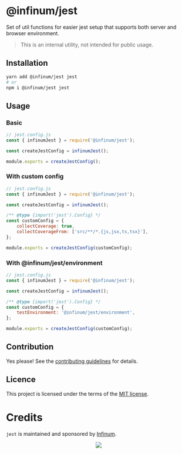 # @infinum/jest

Set of util functions for easier jest setup that supports both server and browser environment.

> This is an internal utility, not intended for public usage.

## Installation

```sh
yarn add @infinum/jest jest
# or
npm i @infinum/jest jest
```

## Usage

### Basic

```js
// jest.config.js
const { infinumJest } = require('@infinum/jest');

const createJestConfig = infinumJest();

module.exports = createJestConfig();
```

### With custom config

```js
// jest.config.js
const { infinumJest } = require('@infinum/jest');

const createJestConfig = infinumJest();

/** @type {import('jest').Config} */
const customConfig = {
	collectCoverage: true,
	collectCoverageFrom: ['src/**/*.{js,jsx,ts,tsx}'],
};

module.exports = createJestConfig(customConfig);
```

### With @infinum/jest/environment

```js
// jest.config.js
const { infinumJest } = require('@infinum/jest');

const createJestConfig = infinumJest();

/** @type {import('jest').Config} */
const customConfig = {
	testEnvironment: '@infinum/jest/environment',
};

module.exports = createJestConfig(customConfig);
```

## Contribution

Yes please! See the [contributing guidelines](https://github.com/infinum/react-nuts-and-bolts/blob/master/CONTRIBUTING.md) for details.

## Licence

This project is licensed under the terms of the [MIT license](https://github.com/infinum/react-nuts-and-bolts/blob/master/LICENSE).

# Credits

`jest` is maintained and sponsored by
[Infinum](https://www.infinum.com).

<p align="center">
  <a href='https://infinum.com'>
    <picture>
        <source srcset="https://assets.infinum.com/brand/logo/static/white.svg" media="(prefers-color-scheme: dark)">
        <img src="https://assets.infinum.com/brand/logo/static/default.svg">
    </picture>
  </a>
</p>
